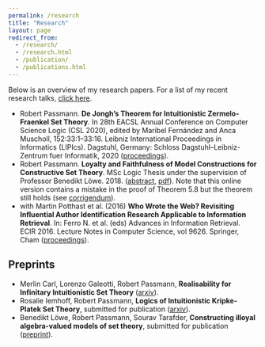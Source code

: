 ```yaml
---
permalink: /research
title: "Research"
layout: page
redirect_from: 
  - /research/
  - /research.html
  - /publication/
  - /publications.html
---
```


Below is an overview of my research papers. For a list of my recent research talks, [click here](https://www.robertpassmann.eu/talks).

- Robert Passmann. **De Jongh’s Theorem for Intuitionistic Zermelo-Fraenkel Set Theory**. In 28th EACSL Annual Conference on Computer Science Logic (CSL 2020), edited by Maribel Fernández and Anca Muscholl, 152:33:1–33:16. Leibniz International Proceedings in Informatics (LIPIcs). Dagstuhl, Germany: Schloss Dagstuhl–Leibniz-Zentrum fuer Informatik, 2020 ([proceedings](https://doi.org/10.4230/LIPIcs.CSL.2020.33)).
- Robert Passmann. **Loyalty and Faithfulness of Model Constructions for Constructive Set Theory**. MSc Logic Thesis under the supervision of Professor Benedikt Löwe. 2018. ([abstract](https://eprints.illc.uva.nl/1612/), [pdf](https://eprints.illc.uva.nl/1612/7/MoL-2018-03.text.pdf)). Note that this online version contains a mistake in the proof of Theorem 5.8 but the theorem still holds (see [corrigendum](https://www.robertpassmann.eu/files/corrigendum-thesis.pdf)).
- with Martin Potthast et al. (2016) **Who Wrote the Web? Revisiting Influential Author Identification Research Applicable to Information Retrieval**. In: Ferro N. et al. (eds) Advances in Information Retrieval. ECIR 2016. Lecture Notes in Computer Science, vol 9626. Springer, Cham ([proceedings](https://link.springer.com/chapter/10.1007%2F978-3-319-30671-1_29)).

## Preprints

- Merlin Carl, Lorenzo Galeotti, Robert Passmann, **Realisability for Infinitary Intuitionistic Set Theory** ([arxiv](https://arxiv.org/abs/2009.12172)).
- Rosalie Iemhoff, Robert Passmann, **Logics of Intuitionistic Kripke-Platek Set Theory**, submitted for publication ([arxiv](https://arxiv.org/abs/2007.05450)).
- Benedikt Löwe, Robert Passmann, Sourav Tarafder, **Constructing illoyal algebra-valued models of set theory**, submitted for publication ([preprint](https://eprints.illc.uva.nl/1647/1/LPT.pdf)).